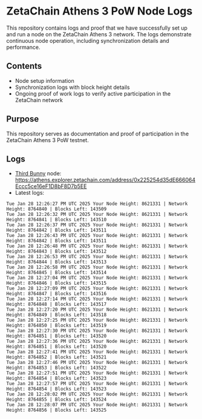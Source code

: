 # ZetaChain Athens 3 PoW Node Logs
This repository contains logs and proof that we have successfully set up and run a node on the ZetaChain Athens 3 network. The logs demonstrate continuous node operation, including synchronization details and performance.

## Contents
- Node setup information
- Synchronization logs with block height details
- Ongoing proof of work logs to verify active participation in the ZetaChain network

## Purpose
This repository serves as documentation and proof of participation in the ZetaChain Athens 3 PoW testnet.

## Logs

- [Third Bunny](https://thirdbunny.xyz/) node: https://athens.explorer.zetachain.com/address/0x225254d35dE666064Eccc5ce16eF1D8bF8D7b5EE
- Latest logs:
```
Tue Jan 28 12:26:27 PM UTC 2025 Your Node Height: 8621331 | Network Height: 8764840 | Blocks Left: 143509
Tue Jan 28 12:26:32 PM UTC 2025 Your Node Height: 8621331 | Network Height: 8764841 | Blocks Left: 143510
Tue Jan 28 12:26:37 PM UTC 2025 Your Node Height: 8621331 | Network Height: 8764842 | Blocks Left: 143511
Tue Jan 28 12:26:43 PM UTC 2025 Your Node Height: 8621331 | Network Height: 8764842 | Blocks Left: 143511
Tue Jan 28 12:26:48 PM UTC 2025 Your Node Height: 8621331 | Network Height: 8764843 | Blocks Left: 143512
Tue Jan 28 12:26:53 PM UTC 2025 Your Node Height: 8621331 | Network Height: 8764844 | Blocks Left: 143513
Tue Jan 28 12:26:58 PM UTC 2025 Your Node Height: 8621331 | Network Height: 8764845 | Blocks Left: 143514
Tue Jan 28 12:27:04 PM UTC 2025 Your Node Height: 8621331 | Network Height: 8764846 | Blocks Left: 143515
Tue Jan 28 12:27:09 PM UTC 2025 Your Node Height: 8621331 | Network Height: 8764847 | Blocks Left: 143516
Tue Jan 28 12:27:14 PM UTC 2025 Your Node Height: 8621331 | Network Height: 8764848 | Blocks Left: 143517
Tue Jan 28 12:27:20 PM UTC 2025 Your Node Height: 8621331 | Network Height: 8764849 | Blocks Left: 143518
Tue Jan 28 12:27:25 PM UTC 2025 Your Node Height: 8621331 | Network Height: 8764850 | Blocks Left: 143519
Tue Jan 28 12:27:30 PM UTC 2025 Your Node Height: 8621331 | Network Height: 8764851 | Blocks Left: 143520
Tue Jan 28 12:27:36 PM UTC 2025 Your Node Height: 8621331 | Network Height: 8764851 | Blocks Left: 143520
Tue Jan 28 12:27:41 PM UTC 2025 Your Node Height: 8621331 | Network Height: 8764852 | Blocks Left: 143521
Tue Jan 28 12:27:46 PM UTC 2025 Your Node Height: 8621331 | Network Height: 8764853 | Blocks Left: 143522
Tue Jan 28 12:27:51 PM UTC 2025 Your Node Height: 8621331 | Network Height: 8764854 | Blocks Left: 143523
Tue Jan 28 12:27:57 PM UTC 2025 Your Node Height: 8621331 | Network Height: 8764854 | Blocks Left: 143523
Tue Jan 28 12:28:02 PM UTC 2025 Your Node Height: 8621331 | Network Height: 8764855 | Blocks Left: 143524
Tue Jan 28 12:28:07 PM UTC 2025 Your Node Height: 8621331 | Network Height: 8764856 | Blocks Left: 143525
```
